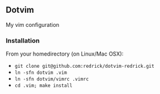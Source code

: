 ## Dotvim

My vim configuration

### Installation

From your homedirectory (on Linux/Mac OSX):

* `git clone git@github.com:redrick/dotvim-redrick.git`
* `ln -sfn dotvim .vim`
* `ln -sfn dotvim/vimrc .vimrc`
* `cd .vim; make install`
